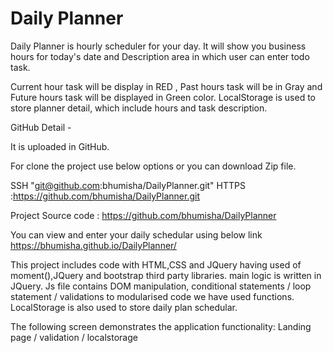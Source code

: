 # Daily Planner
Daily Planner is hourly scheduler for your day. It will show you business hours for today's date and Description area in which user can enter todo task.

Current hour task will be display in RED , Past hours task will be in Gray and Future hours task will be displayed in Green color.
LocalStorage is used to store planner detail, which include hours and task description.

GitHub Detail -

It is uploaded in GitHub.

For clone the project use below options or you can download Zip file.

SSH "git@github.com:bhumisha/DailyPlanner.git" HTTPS :https://github.com/bhumisha/DailyPlanner.git

Project Source code : https://github.com/bhumisha/DailyPlanner

You can view and enter your daily schedular using below link https://bhumisha.github.io/DailyPlanner/

This project includes code with HTML,CSS and JQuery having used of moment(),JQuery and bootstrap third party libraries.
main logic is written in JQuery. Js file contains DOM manipulation, conditional statements / loop statement / validations to modularised code we have used functions. LocalStorage is also used to store daily plan schedular.

The following screen demonstrates the application functionality: Landing page / validation / localstorage 